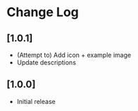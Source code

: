 # Change Log



## [1.0.1]

- (Attempt to) Add icon + example image
- Update descriptions

## [1.0.0]

- Initial release
